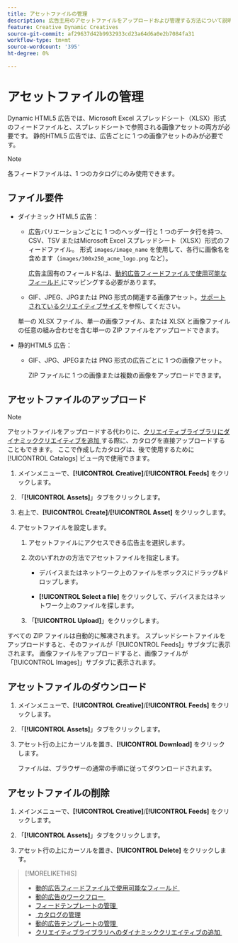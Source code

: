 ```yaml
---
title: アセットファイルの管理
description: 広告主用のアセットファイルをアップロードおよび管理する方法について説明します。
feature: Creative Dynamic Creatives
source-git-commit: af29637d42b9932933cd23a64d6a0e2b7084fa31
workflow-type: tm+mt
source-wordcount: '395'
ht-degree: 0%

---
```


# アセットファイルの管理

Dynamic HTML5 広告では、Microsoft Excel スプレッドシート（XLSX）形式のフィードファイルと、スプレッドシートで参照される画像アセットの両方が必要です。 静的HTML5 広告では、広告ごとに 1 つの画像アセットのみが必要です。


>[!NOTE]
>
> 各フィードファイルは、1 つのカタログにのみ使用できます。

## ファイル要件

* ダイナミック HTML5 広告：

   * 広告バリエーションごとに 1 つのヘッダー行と 1 つのデータ行を持つ、CSV、TSV またはMicrosoft Excel スプレッドシート（XLSX）形式のフィードファイル。 形式 `images/image_name` を使用して、各行に画像名を含めます（`images/300x250_acme_logo.png` など）。

     広告主固有のフィールド名は、[&#x200B; 動的広告フィードファイルで使用可能なフィールド &#x200B;](/help/creative/appendix-available-feed-fields.md) にマッピングする必要があります。

   * GIF、JPEG、JPGまたは PNG 形式の関連する画像アセット。<!-- Is this true: The maximum file size is two (2) MB. --> [&#x200B; サポートされているクリエイティブサイズ &#x200B;](/help/creative/creative-libraries/creative-sizes.md) を参照してください。

  単一の XLSX ファイル、単一の画像ファイル、または XLSX と画像ファイルの任意の組み合わせを含む単一の ZIP ファイルをアップロードできます。<!-- Check w/eng re any limitations or best practices WRT number of files and filesize allowed -->

* 静的HTML5 広告：

   * GIF、JPG、JPEGまたは PNG 形式の広告ごとに 1 つの画像アセット。

     ZIP ファイルに 1 つの画像または複数の画像をアップロードできます。<!-- Check w/eng re any limitations or best practices WRT number of files and filesize allowed -->

## アセットファイルのアップロード

>[!NOTE]
>
>アセットファイルをアップロードする代わりに、[&#x200B; クリエイティブライブラリにダイナミッククリエイティブを追加 &#x200B;](/help/creative/creative-libraries/creative-add-dynamic.md) する際に、カタログを直接アップロードすることもできます。 ここで作成したカタログは、後で使用するために [!UICONTROL Catalogs] ビュー内で使用できます。

1. メインメニューで、**[!UICONTROL Creative]**/**[!UICONTROL Feeds]** をクリックします。

1. 「**[!UICONTROL Assets]**」タブをクリックします。

1. 右上で、**[!UICONTROL Create]**/**[!UICONTROL Asset]** をクリックします。

1. アセットファイルを設定します。

   1. アセットファイルにアクセスできる広告主を選択します。

   1. 次のいずれかの方法でアセットファイルを指定します。

      * デバイスまたはネットワーク上のファイルをボックスにドラッグ&amp;ドロップします。

      * **[!UICONTROL Select a file]** をクリックして、デバイスまたはネットワーク上のファイルを探します。

   1. 「**[!UICONTROL Upload]**」をクリックします。

すべての ZIP ファイルは自動的に解凍されます。 スプレッドシートファイルをアップロードすると、そのファイルが「[!UICONTROL Feeds]」サブタブに表示されます。 画像ファイルをアップロードすると、画像ファイルが「[!UICONTROL Images]」サブタブに表示されます。

## アセットファイルのダウンロード

1. メインメニューで、**[!UICONTROL Creative]**/**[!UICONTROL Feeds]** をクリックします。

1. 「**[!UICONTROL Assets]**」タブをクリックします。

1. アセット行の上にカーソルを置き、**[!UICONTROL Download]** をクリックします。

   ファイルは、ブラウザーの通常の手順に従ってダウンロードされます。

## アセットファイルの削除

1. メインメニューで、**[!UICONTROL Creative]**/**[!UICONTROL Feeds]** をクリックします。

1. 「**[!UICONTROL Assets]**」タブをクリックします。

1. アセット行の上にカーソルを置き、**[!UICONTROL Delete]** をクリックします。

>[!MORELIKETHIS]
>
>* [&#x200B; 動的広告フィードファイルで使用可能なフィールド &#x200B;](/help/creative/appendix-available-feed-fields.md)
>* [&#x200B; 動的広告のワークフロー &#x200B;](/help/creative/introduction/workflow-dynamic-ads.md)
>* [&#x200B; フィードテンプレートの管理 &#x200B;](/help/creative/feeds/feed-template-manage.md)
>* [&#x200B; カタログの管理 &#x200B;](/help/creative/feeds/catalog-manage.md)
>* [&#x200B; 動的広告テンプレートの管理 &#x200B;](/help/creative/ad-templates/ad-template-manage.md)
>* [&#x200B; クリエイティブライブラリへのダイナミッククリエイティブの追加 &#x200B;](/help/creative/creative-libraries/creative-add-dynamic.md)
